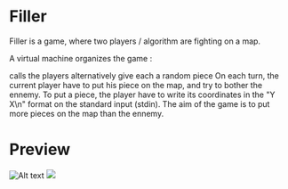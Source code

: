 # Filler
Filler is a game, where two players / algorithm are fighting on a map.

A virtual machine organizes the game :

calls the players alternatively
give each a random piece
On each turn, the current player have to put his piece on the map, and try to bother the ennemy. To put a piece, the player have to write its coordinates in the "Y X\n" format on the standard input (stdin).
The aim of the game is to put more pieces on the map than the ennemy.

# Preview
![Alt text](https://image.noelshack.com/fichiers/2019/38/2/1568738010-screen-shot-2019-09-17-at-6-33-08-pm.png)
![](https://media.giphy.com/media/YqVy2qufgwDwTiwfzo/giphy.gif)
